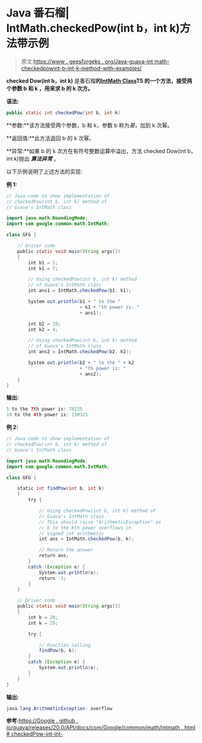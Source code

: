 # Java 番石榴| IntMath.checkedPow(int b，int k)方法带示例

> 原文:[https://www . geesforgeks . org/Java-guava-int math-checkedpowint-b-int-k-method-with-examples/](https://www.geeksforgeeks.org/java-guava-intmath-checkedpowint-b-int-k-method-with-examples/)

**checked Dow(int b，int k)** 是番石榴**的[IntMath Class](https://www.geeksforgeeks.org/intmath-class-guava-java/)T5 的一个方法，接受两个参数 **b** 和 **k** ，用来求 b 的 k 次方。**

**语法:**

```java
public static int checkedPow(int b, int k)

```

**参数:**该方法接受两个参数，b 和 k，参数 b 称为*基*，加到 k 次幂。

**返回值:**此方法返回 b 的 k 次幂。

**异常:**如果 b 的 k 次方在有符号整数运算中溢出，方法 checked Dow(int b，int k)抛出 ***算法异常*** 。

以下示例说明了上述方法的实现:

**例 1:**

```java
// Java code to show implementation of
// checkedPow(int b, int k) method of
// Guava's IntMath class

import java.math.RoundingMode;
import com.google.common.math.IntMath;

class GFG {

    // Driver code
    public static void main(String args[])
    {
        int b1 = 5;
        int k1 = 7;

        // Using checkedPow(int b, int k) method
        // of Guava's IntMath class
        int ans1 = IntMath.checkedPow(b1, k1);

        System.out.println(b1 + " to the "
                           + k1 + "th power is: "
                           + ans1);

        int b2 = 19;
        int k2 = 4;

        // Using checkedPow(int b, int k) method
        // of Guava's IntMath class
        int ans2 = IntMath.checkedPow(b2, k2);

        System.out.println(b2 + " to the " + k2
                           + "th power is: "
                           + ans2);
    }
}
```

**输出:**

```java
5 to the 7th power is: 78125
19 to the 4th power is: 130321

```

**例 2:**

```java
// Java code to show implementation of
// checkedPow(int b, int k) method of
// Guava's IntMath class

import java.math.RoundingMode;
import com.google.common.math.IntMath;

class GFG {

    static int findPow(int b, int k)
    {
        try {

            // Using checkedPow(int b, int k) method of
            // Guava's IntMath class
            // This should raise "ArithmeticException" as
            // b to the kth power overflows in
            // signed int arithmetic
            int ans = IntMath.checkedPow(b, k);

            // Return the answer
            return ans;
        }
        catch (Exception e) {
            System.out.println(e);
            return -1;
        }
    }

    // Driver code
    public static void main(String args[])
    {
        int b = 20;
        int k = 25;

        try {

            // Function calling
            findPow(b, k);
        }
        catch (Exception e) {
            System.out.println(e);
        }
    }
}
```

**输出:**

```java
java.lang.ArithmeticException: overflow

```

**参考:**[https://Google . github . io/guava/releases/20.0/API/docs/com/Google/common/math/intmath . html # checkedPow-int-int-](https://google.github.io/guava/releases/20.0/api/docs/com/google/common/math/IntMath.html#checkedPow-int-int-)